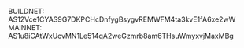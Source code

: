 BUILDNET: AS12Vce1CYAS9G7DKPCHcDnfygBsygvREMWFM4ta3kvE1fA6xe2wW
MAINNET: AS1u8iCAtWxUcvMN1Le514qA2weGzmrb8am6THsuWmyxvjMaxMBg